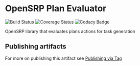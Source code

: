 # OpenSRP Plan Evaluator
[![Build Status](https://travis-ci.org/OpenSRP/opensrp-plan-evaluator.svg?branch=master)](https://travis-ci.org/OpenSRP/opensrp-plan-evaluator) [![Coverage Status](https://coveralls.io/repos/github/OpenSRP/opensrp-plan-evaluator/badge.svg?branch=master)](https://coveralls.io/github/OpenSRP/opensrp-plan-evaluator?branch=master) [![Codacy Badge](https://api.codacy.com/project/badge/Grade/97b0f387f0fa484caffea641f4762fbe)](https://www.codacy.com/app/OpenSRP/opensrp-plan-evaluator?utm_source=github.com&amp;utm_medium=referral&amp;utm_content=OpenSRP/opensrp-plan-evaluator&amp;utm_campaign=Badge_Grade)

OpenSRP library that evaluates plans actions for task generation

## Publishing artifacts

For more on publishing this artifact see [Publishing via Tag](https://smartregister.atlassian.net/wiki/spaces/Documentation/pages/3013902337/How+to+set+up+Server+Library+artifact+CI+CD+on+Github#Publishing-via-TAG)